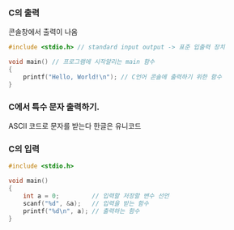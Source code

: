 
### C의 출력

콘솔창에서 출력이 나옴

```cpp
#include <stdio.h> // standard input output -> 표준 입출력 장치

void main() // 프로그램에 시작알리는 main 함수
{
    printf("Hello, World!\n"); // C언어 콘솔에 출력하기 위한 함수
}
```

### C에서 특수 문자 출력하기.

ASCII 코드로 문자를 받는다 한글은 유니코드

### C의 입력

```c
#include <stdio.h>

void main()
{
    int a = 0;         // 입력할 저장할 변수 선언
    scanf("%d", &a);   // 입력을 받는 함수
    printf("%d\n", a); // 출력하는 함수
}
```

